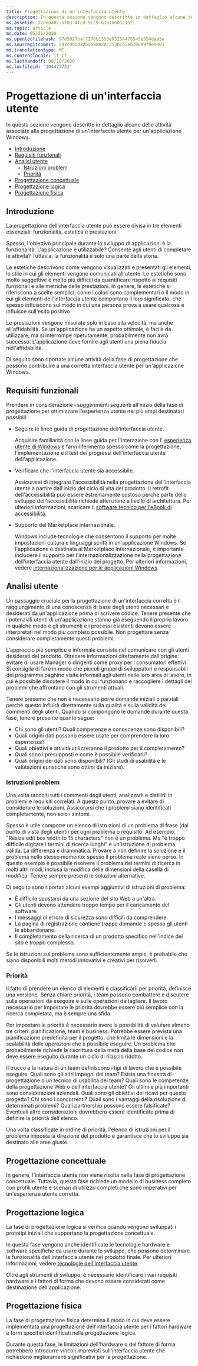 ```yaml
---
title: Progettazione di un'interfaccia utente
description: In questa sezione vengono descritte in dettaglio alcune delle attività associate alla progettazione di un'interfaccia utente per un'applicazione Windows.
ms.assetid: 22deda0c-bf03-4fcd-9cc9-6381b601c152
ms.topic: article
ms.date: 05/31/2018
ms.openlocfilehash: 97d5027baf7276b1353e03254478545e554daa5e
ms.sourcegitcommit: 592c9bbd22ba69802dc353bcb5eb30699f9e9403
ms.translationtype: MT
ms.contentlocale: it-IT
ms.lasthandoff: 08/20/2020
ms.locfileid: "104473731"
---
```

# <a name="designing-a-user-interface"></a>Progettazione di un'interfaccia utente

In questa sezione vengono descritte in dettaglio alcune delle attività associate alla progettazione di un'interfaccia utente per un'applicazione Windows.

-   [Introduzione](#introduction)
-   [Requisiti funzionali](#functional-requirements)
-   [Analisi utente](#user-analysis)
    -   [Istruzioni problem](#problem-statements)
    -   [Priorità](#priorities)
-   [Progettazione concettuale](#conceptual-design)
-   [Progettazione logica](#logical-design)
-   [Progettazione fisica](#physical-design)

## <a name="introduction"></a>Introduzione

La progettazione dell'interfaccia utente può essere divisa in tre elementi essenziali: funzionalità, estetica e prestazioni.

Spesso, l'obiettivo principale durante lo sviluppo di applicazioni è la funzionalità. L'applicazione è utilizzabile? Consente agli utenti di completare le attività? Tuttavia, la funzionalità è solo una parte della storia.

Le estetiche descrivono come vengono visualizzati e presentati gli elementi, lo stile in cui gli elementi vengono comunicati all'utente. Le estetiche sono molto soggettive e molto più difficili da quantificare rispetto ai requisiti funzionali e alle metriche delle prestazioni. In genere, le estetiche si riferiscono a scelte semplici, come i colori sono complementari o il modo in cui gli elementi dell'interfaccia utente comportano il loro significato, che spesso influiscono sul modo in cui una persona prova a usare qualcosa e influisce sull'esito positivo

Le prestazioni vengono misurate solo in base alla velocità, ma anche all'affidabilità. Se un'applicazione ha un aspetto ottimale, è facile da utilizzare, ma si interrompe ripetutamente, probabilmente non avrà successo. L'applicazione deve fornire agli utenti una piena fiducia nell'affidabilità.

Di seguito sono riportate alcune attività della fase di progettazione che possono contribuire a una corretta interfaccia utente per un'applicazione Windows.

## <a name="functional-requirements"></a>Requisiti funzionali

Prendere in considerazione i suggerimenti seguenti all'inizio della fase di progettazione per ottimizzare l'esperienza utente nei più ampi destinatari possibili:

-   Seguire le linee guida di progettazione dell'interfaccia utente.

    Acquisire familiarità con le linee guida per l'interazione con l' [esperienza utente di Windows](../uxguide/guidelines.md) e farvi riferimento spesso come la progettazione, l'implementazione e il test dei progressi dell'interfaccia utente dell'applicazione.

-   Verificare che l'interfaccia utente sia accessibile.

    Assicurarsi di integrare l'accessibilità nella progettazione dell'interfaccia utente a partire dall'inizio del ciclo di vita del prodotto. Il retrofit dell'accessibilità può essere estremamente costoso perché parte dello sviluppo dell'accessibilità richiede attenzione a livello di architettura. Per ulteriori informazioni, scaricare il [software tecnico per l'eBook di accessibilità](https://www.microsoft.com/download/details.aspx?id=19262).

-   Supporto del Marketplace internazionale.

    Windows include tecnologie che consentono il supporto per molte impostazioni cultura e linguaggi scritti in un'applicazione Windows. Se l'applicazione è destinata al Marketplace internazionale, è importante includere il supporto per l'internazionalizzazione nella progettazione dell'interfaccia utente dall'inizio del progetto. Per ulteriori informazioni, vedere [internazionalizzazione per le applicazioni Windows](../intl/international-support.md).

## <a name="user-analysis"></a>Analisi utente

Un passaggio cruciale per la progettazione di un'interfaccia corretta è il raggiungimento di una conoscenza di base degli utenti necessari e desiderati da un'applicazione prima di scrivere codice. Tenere presente che i potenziali utenti di un'applicazione stanno già eseguendo il proprio lavoro in qualche modo e gli strumenti e i processi esistenti devono essere interpretati nel modo più completo possibile. Non progettare senza considerare completamente questi problemi.

L'approccio più semplice e informale consiste nel comunicare con gli utenti desiderati del prodotto. Ottenere informazioni direttamente dall'origine: evitare di usare Manager o dirigenti come proxy per i consumatori effettivi. Si consiglia di fare in modo che piccoli gruppi di sviluppatori e responsabili del programma paghino visite informali agli utenti nelle loro area di lavoro, in cui è possibile discutere il modo in cui funzionano e raccogliere i dettagli dei problemi che affrontano con gli strumenti attuali.

Tenere presente che non è necessario porre domande iniziali o parziali perché questo influirà direttamente sulla qualità e sulla validità dei commenti degli utenti. Quando si compongono le domande durante questa fase, tenere presente quanto segue:

-   Chi sono gli utenti? Quali competenze e conoscenze sono disponibili?
-   Quali origini dati possono essere usate per comprendere la loro esperienza?
-   Quali obiettivi e attività utilizzeranno il prodotto per il completamento?
-   Quali sono i presupposti e come è possibile verificarli?
-   Quali origini dei dati sono disponibili? (Gli studi di usabilità e le valutazioni euristiche sono ottimi da iniziare).

### <a name="problem-statements"></a>Istruzioni problem

Una volta raccolti tutti i commenti degli utenti, analizzarli e distillrli in problemi e requisiti correlati. A questo punto, provare a evitare di considerare le soluzioni. Assicurarsi che i problemi siano identificati completamente, non solo i sintomi.

Spesso è utile comporre un elenco di istruzioni di un problema di frase (dal punto di vista degli utenti) per ogni problema o requisito. Ad esempio, "Resize edit box width to 15 characters" non è un problema. Ma "è troppo difficile digitare i termini di ricerca lunghi" è un'istruzione di problema valida. La differenza è drammatica. Provare a non definire la soluzione e il problema nello stesso momento: spesso il problema reale viene perso. In questo esempio è possibile risolvere il problema dei termini di ricerca in molti altri modi, inclusa la modifica delle dimensioni della casella di modifica. Tenere sempre presenti le soluzioni alternative.

Di seguito sono riportati alcuni esempi aggiuntivi di istruzioni di problema:

-   È difficile spostarsi da una sezione del sito Web a un'altra.
-   Gli utenti devono attendere troppo tempo per il caricamento del software.
-   I messaggi di errore di sicurezza sono difficili da comprendere.
-   La pagina di registrazione contiene troppe domande e spesso gli utenti le abbandonano.
-   Il completamento della ricerca di un prodotto specifico nell'indice del sito è troppo complesso.

Se le istruzioni sul problema sono sufficientemente ampie, è probabile che siano disponibili molti metodi innovativi e creativi per risolverli.

### <a name="priorities"></a>Priorità

Il fatto di prendere un elenco di elementi e classificarli per priorità, definisce una versione. Senza chiare priorità, i team possono combattere e discutere sulle operazioni da eseguire e sulle operazioni da tagliare. Il lavoro necessario per impostare le priorità dovrebbe essere più semplice con la ricerca completata, ma è sempre una sfida.

Per impostare le priorità è necessario avere la possibilità di valutare almeno tre criteri: pianificazione, team e business. Potrebbe essere prevista una pianificazione predefinita per il progetto, che limita le dimensioni e la scalabilità delle operazioni che è possibile eseguire. Un problema che probabilmente richiede la riscrittura della metà della base del codice non deve essere eseguito durante un ciclo di rilascio ridotto.

Il trucco e la natura di un team definiscono i tipi di lavoro che è possibile eseguire. Quali sono gli altri impegni del team? Esiste una finestra di progettazione o un tecnico di usabilità del team? Quali sono le competenze della progettazione Web o dell'interfaccia utente? Gli ultimi e più importanti sono considerazioni aziendali. Quali sono gli obiettivi dei ricavi per questo progetto? Chi sono i concorrenti? Quali sono i vantaggi della risoluzione di determinati problemi? Quali partnership possono essere falsificate? Eventuali altre considerazioni dovrebbero essere identificate prima di definire la priorità dell'elenco.

Una volta classificate in ordine di priorità, l'elenco di istruzioni per il problema imposta la direzione del prodotto e garantisce che lo sviluppo sia destinato alle aree giuste.

## <a name="conceptual-design"></a>Progettazione concettuale

In genere, l'interfaccia utente non viene risolta nella fase di progettazione concettuale. Tuttavia, questa fase richiede un modello di business completo con profili utente e scenari di utilizzo completi che sono imperativi per un'esperienza utente corretta.

## <a name="logical-design"></a>Progettazione logica

La fase di progettazione logica si verifica quando vengono sviluppati i prototipi iniziali che supportano la progettazione concettuale.

In questa fase vengono anche identificate le tecnologie hardware e software specifiche da usare durante lo sviluppo, che possono determinare le funzionalità dell'interfaccia utente nel prodotto finale. Per ulteriori informazioni, vedere [tecnologie dell'interfaccia utente](user-interface-technologies-for-windows-applications.md).

Oltre agli strumenti di sviluppo, è necessario identificare i vari requisiti hardware e i fattori di forma che devono essere considerati come destinazione dell'applicazione.

## <a name="physical-design"></a>Progettazione fisica

La fase di progettazione fisica determina il modo in cui deve essere implementata una progettazione dell'interfaccia utente per i fattori hardware e form specifici identificati nella progettazione logica.

Durante questa fase, le limitazioni dell'hardware o del fattore di forma potrebbero introdurre vincoli imprevisti sull'interfaccia utente che richiedono miglioramenti significativi per la progettazione.

 

 